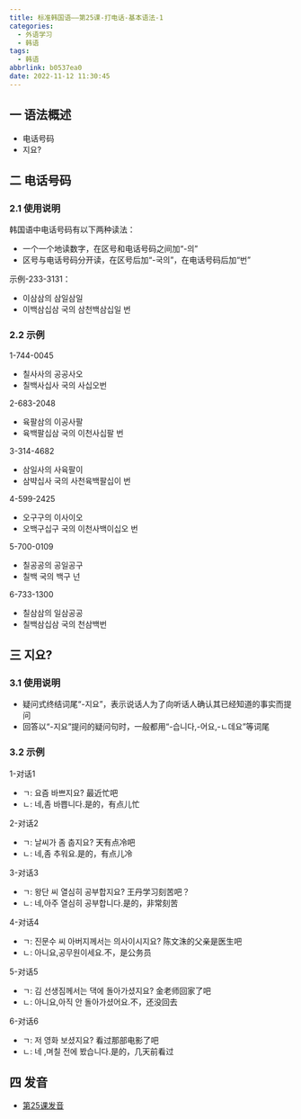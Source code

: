 ```yaml
---
title: 标准韩国语——第25课-打电话-基本语法-1
categories:
  - 外语学习
  - 韩语
tags:
  - 韩语
abbrlink: b0537ea0
date: 2022-11-12 11:30:45
---
```

## 一 语法概述

* 电话号码
* 지요?

<!--more-->

## 二 电话号码

### 2.1 使用说明

韩国语中电话号码有以下两种读法：

* 一个一个地读数字，在区号和电话号码之间加“-의”
* 区号与电话号码分开读，在区号后加“-국의”，在电话号码后加“번”

示例-233-3131：

* 이삼삼의 삼일삼일
* 이백삼십삼 국의 삼천백삼십일 번

### 2.2 示例

1-744-0045

* 칠사사의 공공사오
* 칠백사십사 국의 사십오번

2-683-2048

* 육팔삼의 이공사팔
* 육백팔십삼 국의 이천사십팔 번

3-314-4682

* 삼일사의 사육팔이
* 삼뱍십사 국의 사천육백팔십이 번

4-599-2425

* 오구구의 이사이오
* 오백구십구 국의 이천사백이십오 번

5-700-0109

* 칠공공의 공일공구 
* 칠백 국의 백구 넌

6-733-1300

* 칠삼삼의 일삼공공
* 칠백삼십삼 국의 천삼백번

## 三 지요?

### 3.1 使用说明

* 疑问式终结词尾“-지요”，表示说话人为了向听话人确认其已经知道的事实而提问
* 回答以“-지요”提问的疑问句时，一般都用“-습니다,-어요,-ㄴ데요”等词尾

### 3.2 示例

1-对话1

* ㄱ: 요즘 바쁘지요? 最近忙吧
* ㄴ: 네,좀 바쁩니다.是的，有点儿忙

2-对话2

* ㄱ: 날씨가 좀 춥지요? 天有点冷吧
* ㄴ: 네,좀 추워요.是的，有点儿冷

3-对话3

* ㄱ: 왕단 씨 열심히 공부합지요? 王丹学习刻苦吧？
* ㄴ: 네,아주 열심히 공부합니다.是的，非常刻苦

4-对话4

* ㄱ: 진문수 씨 아버지께서는 의사이시지요? 陈文洙的父亲是医生吧
* ㄴ: 아니요,공무원이세요.不，是公务员

5-对话5

* ㄱ: 김 선생짐께서는 댁에 돌아가셨지요? 金老师回家了吧
* ㄴ: 아니요,아직 안 돌아가셨어요.不，还没回去

6-对话6

* ㄱ: 저 영화 보셨지요? 看过那部电影了吧
* ㄴ: 네 ,며칠 전에 봤습니다.是的，几天前看过

## 四 发音

* [第25课发音][1]



[1]:https://biz.cli.im/test/MN485339?coding=I4eosu&qrurl=http%3A%2F%2Fqr31.cn%2FI4eosu&gtype=2